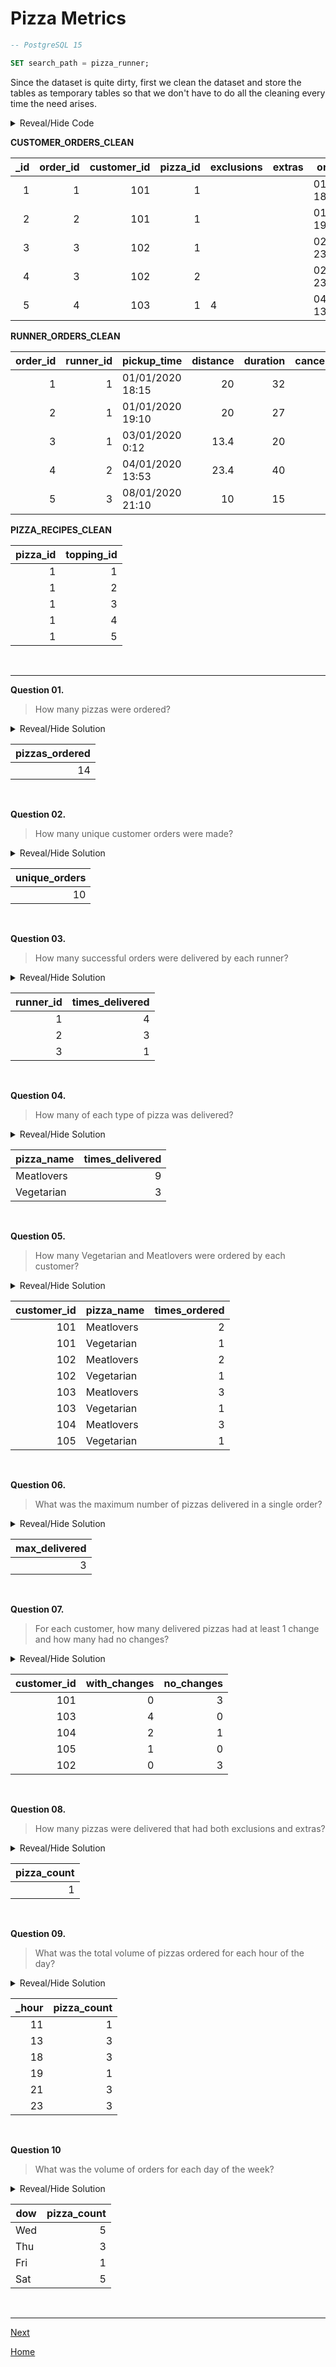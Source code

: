 # **Pizza Metrics**

```sql
-- PostgreSQL 15

SET search_path = pizza_runner;
```

Since the dataset is quite dirty, first we clean the dataset and store the tables as temporary tables so that we don't have to do all the cleaning every time the need arises.

<details>
<summary>Reveal/Hide Code</summary>

```sql
DROP TABLE IF EXISTS CUSTOMER_ORDERS_CLEAN;
CREATE TEMP TABLE CUSTOMER_ORDERS_CLEAN AS
SELECT
	ROW_NUMBER() OVER() as _id,
	order_id,
	customer_id,
	pizza_id,
	(CASE WHEN exclusions ~ '^[0-9]' THEN exclusions ELSE null END) as exclusions,
	(CASE WHEN extras ~ '^[0-9]' THEN extras ELSE null END) as extras,
	order_time
FROM customer_orders;

DROP TABLE IF EXISTS RUNNER_ORDERS_CLEAN;
CREATE TEMP TABLE RUNNER_ORDERS_CLEAN AS
SELECT
	order_id,
	runner_id,
	CASE WHEN pickup_time ~ '^\d{4}-\d{2}-\d{2}' THEN pickup_time::TIMESTAMP ELSE null END as pickup_time,
	CASE WHEN distance ~ '^[0-9]' THEN substring(distance from '\d*\.*\d*')::DECIMAL ELSE null END as distance,
	CASE WHEN duration ~ '^[0-9]' THEN substring(duration from '\d*\.*\d*')::DECIMAL ELSE null END as duration,
	CASE WHEN cancellation ~ '\w+' AND NOT cancellation ~ 'null' THEN cancellation ELSE null END as cancellation
FROM runner_orders;

DROP TABLE IF EXISTS PIZZA_RECIPES_CLEAN;
CREATE TEMP TABLE PIZZA_RECIPES_CLEAN AS
SELECT
	pizza_id,
	UNNEST(STRING_TO_ARRAY(toppings, ', '))::NUMERIC as topping_id
FROM pizza_recipes;
```

</details>

**CUSTOMER_ORDERS_CLEAN**

| **\_id** | **order_id** | **customer_id** | **pizza_id** | **exclusions** | **extras** | **order_time**   |
| -------: | -----------: | --------------: | -----------: | -------------- | ---------- | ---------------- |
|        1 |            1 |             101 |            1 |                |            | 01/01/2020 18:05 |
|        2 |            2 |             101 |            1 |                |            | 01/01/2020 19:00 |
|        3 |            3 |             102 |            1 |                |            | 02/01/2020 23:51 |
|        4 |            3 |             102 |            2 |                |            | 02/01/2020 23:51 |
|        5 |            4 |             103 |            1 | 4              |            | 04/01/2020 13:23 |

**RUNNER_ORDERS_CLEAN**

| **order_id** | **runner_id** | **pickup_time**  | **distance** | **duration** | **cancellation** |
| -----------: | ------------: | ---------------- | -----------: | -----------: | ---------------- |
|            1 |             1 | 01/01/2020 18:15 |           20 |           32 |                  |
|            2 |             1 | 01/01/2020 19:10 |           20 |           27 |                  |
|            3 |             1 | 03/01/2020 0:12  |         13.4 |           20 |                  |
|            4 |             2 | 04/01/2020 13:53 |         23.4 |           40 |                  |
|            5 |             3 | 08/01/2020 21:10 |           10 |           15 |                  |

**PIZZA_RECIPES_CLEAN**

| **pizza_id** | **topping_id** |
| -----------: | -------------: |
|            1 |              1 |
|            1 |              2 |
|            1 |              3 |
|            1 |              4 |
|            1 |              5 |

<br>

---

**Question 01.**

> How many pizzas were ordered?

<details>
<summary>Reveal/Hide Solution</summary>

```sql
SELECT
	COUNT(*) as pizzas_ordered
FROM CUSTOMER_ORDERS_CLEAN;
```

</details>

| **pizzas_ordered** |
| -----------------: |
|                 14 |

<br>

**Question 02.**

> How many unique customer orders were made?

<details>
<summary>Reveal/Hide Solution</summary>

```sql
SELECT
	COUNT(DISTINCT order_id) as unique_orders
FROM RUNNER_ORDERS_CLEAN;
```

</details>

| **unique_orders** |
| ----------------: |
|                10 |

<br>

**Question 03.**

> How many successful orders were delivered by each runner?

<details>
<summary>Reveal/Hide Solution</summary>

```sql
SELECT
	runner_id,
	COUNT(*) as times_delivered
FROM RUNNER_ORDERS_CLEAN
WHERE cancellation IS null
GROUP BY runner_id;
```

</details>

| **runner_id** | **times_delivered** |
| ------------: | ------------------: |
|             1 |                   4 |
|             2 |                   3 |
|             3 |                   1 |

<br>

**Question 04.**

> How many of each type of pizza was delivered?

<details>
<summary>Reveal/Hide Solution</summary>

```sql
SELECT
	n.pizza_name,
	COUNT(*) as times_delivered
FROM CUSTOMER_ORDERS_CLEAN c
INNER JOIN RUNNER_ORDERS_CLEAN r
	ON c.order_id = r.order_id
	AND r.cancellation IS null
INNER JOIN pizza_names n USING (pizza_id)
GROUP BY c.pizza_id, n.pizza_name;
```

</details>

| **pizza_name** | **times_delivered** |
| -------------- | ------------------: |
| Meatlovers     |                   9 |
| Vegetarian     |                   3 |

<br>

**Question 05.**

> How many Vegetarian and Meatlovers were ordered by each customer?

<details>
<summary>Reveal/Hide Solution</summary>

```sql
SELECT
	c.customer_id,
	n.pizza_name,
	COUNT(*) as times_ordered
FROM CUSTOMER_ORDERS_CLEAN c
INNER JOIN pizza_names n
	ON c.pizza_id = n.pizza_id
GROUP BY c.customer_id, n.pizza_name
ORDER BY c.customer_id;
```

</details>

| **customer_id** | **pizza_name** | **times_ordered** |
| --------------: | -------------- | ----------------: |
|             101 | Meatlovers     |                 2 |
|             101 | Vegetarian     |                 1 |
|             102 | Meatlovers     |                 2 |
|             102 | Vegetarian     |                 1 |
|             103 | Meatlovers     |                 3 |
|             103 | Vegetarian     |                 1 |
|             104 | Meatlovers     |                 3 |
|             105 | Vegetarian     |                 1 |

<br>

**Question 06.**

> What was the maximum number of pizzas delivered in a single order?

<details>
<summary>Reveal/Hide Solution</summary>

```sql
WITH cte AS (
SELECT
	c.order_id,
	COUNT(*) as delivered
FROM CUSTOMER_ORDERS_CLEAN c
INNER JOIN RUNNER_ORDERS_CLEAN r
	ON c.order_id = r.order_id
	AND r.duration IS NOT null
GROUP BY c.order_id
)

SELECT
	MAX(delivered) as max_delivered
FROM cte;
```

</details>

| **max_delivered** |
| ----------------: |
|                 3 |

<br>

**Question 07.**

> For each customer, how many delivered pizzas had at least 1 change and how many had no changes?

<details>
<summary>Reveal/Hide Solution</summary>

```sql
WITH cte AS (
SELECT
	order_id,
	customer_id,
	CONCAT(exclusions, '--', extras) as concatenated
FROM CUSTOMER_ORDERS_CLEAN
)

SELECT
	customer_id,
	SUM(CASE WHEN LENGTH(concatenated) >= 3 THEN 1 ELSE 0 END) as with_changes,
	SUM(CASE WHEN LENGTH(concatenated) < 3 THEN 1 ELSE 0 END) as no_changes
FROM cte
GROUP BY customer_id;
```

</details>

| **customer_id** | **with_changes** | **no_changes** |
| --------------: | ---------------: | -------------: |
|             101 |                0 |              3 |
|             103 |                4 |              0 |
|             104 |                2 |              1 |
|             105 |                1 |              0 |
|             102 |                0 |              3 |

<br>

**Question 08.**

> How many pizzas were delivered that had both exclusions and extras?

<details>
<summary>Reveal/Hide Solution</summary>

```sql
SELECT
	COUNT(*) as pizza_count
FROM CUSTOMER_ORDERS_CLEAN c
INNER JOIN RUNNER_ORDERS_CLEAN r
	ON c.order_id = r.order_id
	AND r.cancellation IS null
WHERE exclusions IS NOT null
	AND extras IS NOT null;
```

</details>

| **pizza_count** |
| --------------: |
|               1 |

<br>

**Question 09.**

> What was the total volume of pizzas ordered for each hour of the day?

<details>
<summary>Reveal/Hide Solution</summary>

```sql
WITH cte AS (
	SELECT
		EXTRACT(HOUR FROM order_time) as _hour,
		pizza_id
	FROM CUSTOMER_ORDERS_CLEAN
)

SELECT
	_hour,
	COUNT(*) as pizza_count
FROM cte
GROUP BY _hour
ORDER BY _hour;
```

</details>

| **\_hour** | **pizza_count** |
| ---------: | --------------: |
|         11 |               1 |
|         13 |               3 |
|         18 |               3 |
|         19 |               1 |
|         21 |               3 |
|         23 |               3 |

<br>

**Question 10**

> What was the volume of orders for each day of the week?

<details>
<summary>Reveal/Hide Solution</summary>

```sql
WITH cte AS (
	SELECT
		EXTRACT(DOW FROM order_time) as _id,
		TO_CHAR(order_time, 'Dy') as DOW,
		pizza_id
	FROM CUSTOMER_ORDERS_CLEAN
)

SELECT
	DOW,
	COUNT(*) as pizza_count
FROM cte
GROUP BY _id, DOW
ORDER BY _id;
```

</details>

| **dow** | **pizza_count** |
| ------- | --------------: |
| Wed     |               5 |
| Thu     |               3 |
| Fri     |               1 |
| Sat     |               5 |

<br>

---

[Next](b-RunnerAndCustomerExperience.md)

[Home](../README.md)
